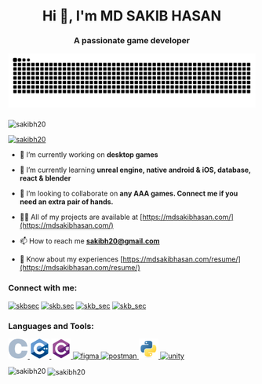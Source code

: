 <h1 align="center">Hi 👋, I'm MD SAKIB HASAN</h1>
<h3 align="center">A passionate game developer</h3>

<img src="https://raw.githubusercontent.com/sakibh20/sakibh20/output/snake.svg" alt="Snake animation" />

###

<p align="left"> <img src="https://komarev.com/ghpvc/?username=sakibh20&label=Profile%20views&color=0e75b6&style=flat" alt="sakibh20" /> </p>

<p align="left"> <a href="https://github.com/ryo-ma/github-profile-trophy"><img src="https://github-profile-trophy.vercel.app/?username=sakibh20" alt="sakibh20" /></a> </p>

- 🔭 I’m currently working on **desktop games**

- 🌱 I’m currently learning **unreal engine, native android & iOS, database, react & blender**

- 👯 I’m looking to collaborate on **any AAA games. Connect me if you need an extra pair of hands.**

- 👨‍💻 All of my projects are available at [https://mdsakibhasan.com/](https://mdsakibhasan.com/)

- 📫 How to reach me **sakibh20@gmail.com**

- 📄 Know about my experiences [https://mdsakibhasan.com/resume/](https://mdsakibhasan.com/resume/)

<h3 align="left">Connect with me:</h3>
<p align="left">
<a href="https://linkedin.com/in/skbsec" target="blank"><img align="center" src="https://raw.githubusercontent.com/rahuldkjain/github-profile-readme-generator/master/src/images/icons/Social/linked-in-alt.svg" alt="skbsec" height="30" width="40" /></a>
<a href="https://fb.com/skb.sec" target="blank"><img align="center" src="https://raw.githubusercontent.com/rahuldkjain/github-profile-readme-generator/master/src/images/icons/Social/facebook.svg" alt="skb.sec" height="30" width="40" /></a>
<a href="https://www.hackerrank.com/skb_sec" target="blank"><img align="center" src="https://raw.githubusercontent.com/rahuldkjain/github-profile-readme-generator/master/src/images/icons/Social/hackerrank.svg" alt="skb_sec" height="30" width="40" /></a>
<a href="https://www.leetcode.com/skb_sec" target="blank"><img align="center" src="https://raw.githubusercontent.com/rahuldkjain/github-profile-readme-generator/master/src/images/icons/Social/leet-code.svg" alt="skb_sec" height="30" width="40" /></a>
</p>

<h3 align="left">Languages and Tools:</h3>
<p align="left"> <a href="https://www.cprogramming.com/" target="_blank" rel="noreferrer"> <img src="https://raw.githubusercontent.com/devicons/devicon/master/icons/c/c-original.svg" alt="c" width="40" height="40"/> </a> <a href="https://www.w3schools.com/cpp/" target="_blank" rel="noreferrer"> <img src="https://raw.githubusercontent.com/devicons/devicon/master/icons/cplusplus/cplusplus-original.svg" alt="cplusplus" width="40" height="40"/> </a> <a href="https://www.w3schools.com/cs/" target="_blank" rel="noreferrer"> <img src="https://raw.githubusercontent.com/devicons/devicon/master/icons/csharp/csharp-original.svg" alt="csharp" width="40" height="40"/> </a> <a href="https://www.figma.com/" target="_blank" rel="noreferrer"> <img src="https://www.vectorlogo.zone/logos/figma/figma-icon.svg" alt="figma" width="40" height="40"/> </a> <a href="https://postman.com" target="_blank" rel="noreferrer"> <img src="https://www.vectorlogo.zone/logos/getpostman/getpostman-icon.svg" alt="postman" width="40" height="40"/> </a> <a href="https://www.python.org" target="_blank" rel="noreferrer"> <img src="https://raw.githubusercontent.com/devicons/devicon/master/icons/python/python-original.svg" alt="python" width="40" height="40"/> </a> <a href="https://unity.com/" target="_blank" rel="noreferrer"> <img src="https://www.vectorlogo.zone/logos/unity3d/unity3d-icon.svg" alt="unity" width="40" height="40"/> </a> </p>

<p><img align="left" src="https://github-readme-stats.vercel.app/api/top-langs?username=sakibh20&show_icons=true&locale=en&layout=compact" alt="sakibh20" /></p>

<p>&nbsp;<img align="center" src="https://github-readme-stats.vercel.app/api?username=sakibh20&show_icons=true&locale=en" alt="sakibh20" /></p>
